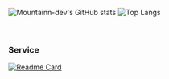 ![Mountainn-dev's GitHub stats](https://github-readme-stats.vercel.app/api?username=mountainn-dev&show_icons=true&theme=default)
![Top Langs](https://github-readme-stats.vercel.app/api/top-langs/?username=mountainn-dev&layout=compact&theme=default)
<br><br><br>
### Service
[![Readme Card](https://github-readme-stats.vercel.app/api/pin/?username=mountainn-dev&repo=busing&theme=default)](https://github.com/mountainn-dev/busing)
<!-- 
**mountainn-dev/mountainn-dev** is a ✨ _special_ ✨ repository because its `README.md` (this file) appears on your GitHub profile.

Here are some ideas to get you started:

- 🔭 I’m currently working on ...
- 🌱 I’m currently learning ...
- 👯 I’m looking to collaborate on ...
- 🤔 I’m looking for help with ...
- 💬 Ask me about ...
- 📫 How to reach me: ...
- 😄 Pronouns: ...
- ⚡ Fun fact: ... -->

